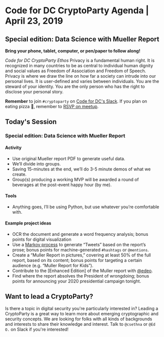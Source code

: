 # Code for DC CryptoParty Agenda | April 23, 2019
## Special edition: Data Science with Mueller Report
**Bring your phone, tablet, computer, or pen/paper to follow along!**

_Code for DC CryptoParty Ethos_
Privacy is a fundamental human right. It is recognized in many countries to be as central to individual human dignity and social values as Freedom of Association and Freedom of Speech. Privacy is where we draw the line on how far a society can intrude into our personal lives. It is user-defined and varies between individuals. You are the steward of your identity. You are the only person who has the right to disclose your personal story.

**Remember** to join `#cryptoparty` on [Code for DC's Slack](https://codefordc.org/resources/slack.html). If you plan on eating pizza 🍕, remember to [RSVP on meetup](https://www.meetup.com/Code-for-DC/events/).

## Today's Session
### Special edition: Data Science with Mueller Report

#### Activity
- Use original Mueller report PDF to generate useful data.
- We’ll divide into groups.
- Saving 15-minutes at the end, we’ll do 3-5 minute demos of what we create.
- Group(s) producing a working MVP will be awarded a round of beverages at the post-event happy hour (by me).

#### Tools
- Anything goes, I’ll be using Python, but use whatever you’re comfortable with.

#### Example project ideas
- OCR the document and generate a word frequency analysis; bonus points for digital visualization
- Use a [Markov process](https://github.com/cryptopartydc/mueller-markovify) to generate “Tweets” based on the report’s prose; bonus points for machine-generated `#hashtags` or `@mentions`.
- Create a “Muller Report in pictures,” covering at least 50% of the full report, based on its content; bonus points for targeting a certain audience (e.g. “Muller Report for Kids”).
- Contribute to the [Enhanced Edition] of the Muller report with [@edeo](https://github.com/edeo).
- Find where the report absolves the President of wrongdoing; bonus points for announcing your 2020 presidential campaign tonight.

## Want to lead a CryptoParty?
Is there a topic in digital security you're particularly interested in? Leading a CryptoParty is a great way to learn more about emerging cryptographic and security concepts. We are looking for folks with all kinds of backgrounds and interests to share their knowledge and interest. Talk to `@csethna` or `@Ed O.` on Slack if you're interested!
